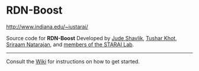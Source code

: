 # RDN-Boost

http://www.indiana.edu/~iustarai/

Source code for **RDN-Boost**
Developed by [Jude Shavlik](http://pages.cs.wisc.edu/~shavlik/), [Tushar Khot](http://pages.cs.wisc.edu/~tushar/), [Sriraam Natarajan](homes.soic.indiana.edu/natarasr/), and [members of the STARAI Lab](http://www.indiana.edu/~iustarai/people.html).

---

Consult the [Wiki](https://github.com/boost-starai/RDN-Boost/wiki) for instructions on how to get started.